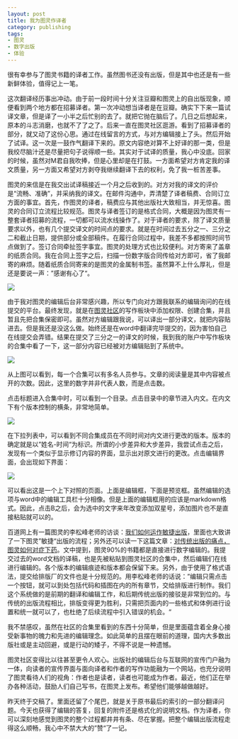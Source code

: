 ```yaml
---
layout: post
title: 我为图灵作译者
category: publishing
tags:
- 图灵
- 数字出版
- 体验
---
```


很有幸参与了图灵书籍的译者工作。虽然图书还没有出版，但是其中也还是有一些新鲜体验，值得记上一笔。
<!--more-->

这次翻译经历事出冲动。由于前一段时间十分关注豆瓣和图灵上的自出版现象，顺便看到两个地方都在招募译者。第一次冲动想当译者是在豆瓣。确实下下来一篇试译文章，但是译了一小半之后忙别的去了。就把它抛在脑后了。几日之后想起来，原本的斗志消磨，也就不了了之了。后来一直在图灵社区逛游。看到了招募译者的部分，就又动了这份心思。通过在线留言的方式，与对方编辑接上了头。然后开始了试译。这一次是一鼓作气翻译下来的。原文内容绝对算不上好译的那一类，但是我绞尽脑汁还是尽量把句子说得顺一些。其实对于试译的质量，我心中没底。回家的时候，虽然对M君自我吹捧，但是心里却是在打鼓。一方面希望对方肯定我的译文质量，另一方面又希望对方剥夺我继续翻译下去的权利，免了我一桩苦差事。

图灵的来信是在我交出试译稿接近一个月之后收到的。对方对我的译文的评价是“流畅、准确”，并采纳我的译文。在邮件沟通中，弄清楚了译者稿费、合同订立方面的事宜。首先，作图灵的译者，稿费应与其他出版社大致相当，并无惊喜。图灵的合同订立流程比较规范。图灵与译者签订的是格式合同，大概是因为图灵有一整套译者招募的流程，一切都可以流水线操作了。对于译者的要求，除了译文质量要求以外，也有几个提交译文的时间点的要求。就是在时间过去五分之一、三分之二和截止日期，提供部分或全部稿件。在履行合同过程中，我差不多都按照时间节点做到了。签订合同牵扯签字事宜。图灵的处理方式也比较便利。对方寄来了盖章的纸质合同。我在合同上签字之后，扫描一份数字版合同传给对方即可，省了我邮寄的麻烦。随着纸质合同寄来的是图灵的金属制书签。虽然算不上什么厚礼，但是还是要说一声：”感谢有心了“。

<img src="http://pic.yupoo.com/fantaghiro_v/DRzm58Wa/AB2Is.png" style="max-width: 50%">

由于我对图灵的编辑后台非常感兴趣，所以专门向对方跟我联系的编辑询问的在线提交的平台。最终发现，就是在[图灵社区](http://www.ituring.com.cn/)的写作板块中添加权限、创建合集，并且暂且先把合集保密即可。虽然对方编辑跟我说，可以译出一部分译文，就把内容贴进去。但是我还是没这么做。始终还是在word中翻译完毕提交的，因为害怕自己在线提交会弄错。结果在提交了三分之一的译文的时候，我到我的账户中写作板块的合集中看了一下，这一部分内容已经被对方编辑贴到了系统中。

<img src="http://pic.yupoo.com/fantaghiro_v/DRzqvmKy/aRcj8.png" style="max-width: 80%">

从上图可以看到，每一个合集可以有多名人员参与。文章的阅读量是其中内容被点开的次数。因此，这里的数字并非代表人数，而是点击数。

点击标题进入合集中时，可以看到一个目录。点击目录中的章节进入内文。在内文下有个版本控制的横条，非常地简单。

<img src="http://pic.yupoo.com/fantaghiro_v/DRzqEugc/ZajBJ.png" style="max-width: 80%">

在下拉列表中，可以看到不同合集成员在不同时间对内文进行更改的版本。版本的确定就是以”姓名-时间“为标识。所谓的小步差异和大步差异，我尝试点击之后，发现有一个类似于显示修订内容的界面，显示出对原文进行的更改。点击编辑界面，会出现如下界面：

<img src="http://pic.yupoo.com/fantaghiro_v/DRzqEcJt/4aCkW.png" style="max-width: 80%">

可以看出这是一个上下对照的页面。上面是编辑框，下面是预览框。虽然编辑的选项与word中的编辑工具栏十分相像。但是上面的编辑框用的应该是markdown格式。因此，点击B之后，会为选中的文字来年改变添加双星号，添加图片也不是直接粘贴就可以的。

百道网上有一篇图灵的李松峰老师的访谈：[我们如何运作敏捷出版](http://www.bookdao.com/article/74174/)，里面也大致讲了一下图灵”敏捷“出版的流程；另外还可以读一下这篇文章：[对传统出版的痛点，图灵如何对症下药](http://www.cdpi.cn/xzx/toutiaoyaowen/20131231/9382.html)。文中提到，图灵90%的书籍都是直接进行数字编辑的。我提交过去的word文档的译稿，也是先被粘贴到图灵社区的合集中，然后编辑们在线进行编辑的。各个版本的编辑痕迹和版本都会保留下来。另外，由于使用了格式语法，提交给排版厂的文件也是十分规范的。用李松峰老师的话说：”编辑只需点击一个按钮，就可以到处包括代码和插图在内的所有章节，交给排版进行制作。我们这个系统做的是前期的翻译和编辑工作，和后期传统出版的接驳是非常到位的。与传统的出版流程相比，排版变得更为胜利，只需把页面内的一些格式和体例进行设置和统一就可以了，也杜绝了后续流程中引入错误的机会。“

我不禁感叹，虽然在社区的合集里看到的东西十分简单，但是里面蕴含着全身心接受新事物的魄力和先进的编辑理念。如此简单的且摆在眼前的道理，国内大多数出版社或是主动回避，或是行动的矮子，不得不说是一种遗憾。

图灵社区变得比以往甚至更令人欢心。出版社的编辑后台与互联网的宣传门户融为一体，向读者的宣传界面与面向译者和作者的写作功能融为一个网站，也充分说明了图灵看待人们的视角：作者也是读者，读者也可能成为作者。最近，他们正在举办各种活动，鼓励人们自己写书，在图灵上发布。希望他们能够越做越好。

昨天终于交稿了。里面还留了个尾巴，就是关于原书最后的索引的一部分翻译问题。今天也获得了编辑的答复，回复的附件还是格式化的说明文档。作为译者，你可以深刻地感觉到图灵的整个过程都井井有条、尽在掌握。把整个编辑出版流程走得这么顺畅，我心中不禁大大的”赞“了一记。
